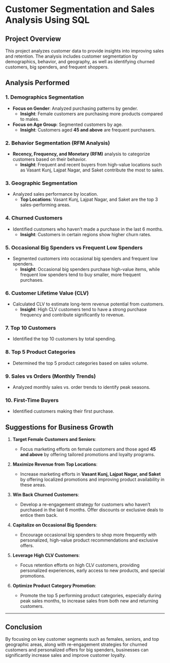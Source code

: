 # Customer Segmentation and Sales Analysis Using SQL

## Project Overview
This project analyzes customer data to provide insights into improving sales and retention. The analysis includes customer segmentation by demographics, behavior, and geography, as well as identifying churned customers, big spenders, and frequent shoppers.

## Analysis Performed

### 1. **Demographics Segmentation**
   - **Focus on Gender**: Analyzed purchasing patterns by gender.
     - **Insight**: Female customers are purchasing more products compared to males.
   - **Focus on Age Group**: Segmented customers by age.
     - **Insight**: Customers aged **45 and above** are frequent purchasers.

### 2. **Behavior Segmentation (RFM Analysis)**
   - **Recency, Frequency, and Monetary (RFM)** analysis to categorize customers based on their behavior.
     - **Insight**: Frequent and recent buyers from high-value locations such as Vasant Kunj, Lajpat Nagar, and Saket contribute the most to sales.

### 3. **Geographic Segmentation**
   - Analyzed sales performance by location.
     - **Top Locations**: Vasant Kunj, Lajpat Nagar, and Saket are the top 3 sales-performing areas.

### 4. **Churned Customers**
   - Identified customers who haven’t made a purchase in the last 6 months.
     - **Insight**: Customers in certain regions show higher churn rates.

### 5. **Occasional Big Spenders vs Frequent Low Spenders**
   - Segmented customers into occasional big spenders and frequent low spenders.
     - **Insight**: Occasional big spenders purchase high-value items, while frequent low spenders tend to buy smaller, more frequent purchases.

### 6. **Customer Lifetime Value (CLV)**
   - Calculated CLV to estimate long-term revenue potential from customers.
     - **Insight**: High CLV customers tend to have a strong purchase frequency and contribute significantly to revenue.

### 7. **Top 10 Customers**
   - Identified the top 10 customers by total spending.

### 8. **Top 5 Product Categories**
   - Determined the top 5 product categories based on sales volume.

### 9. **Sales vs Orders (Monthly Trends)**
   - Analyzed monthly sales vs. order trends to identify peak seasons.

### 10. **First-Time Buyers**
   - Identified customers making their first purchase.

## Suggestions for Business Growth

1. **Target Female Customers and Seniors**: 
   - Focus marketing efforts on female customers and those aged **45 and above** by offering tailored promotions and loyalty programs. 

2. **Maximize Revenue from Top Locations**:
   - Increase marketing efforts in **Vasant Kunj, Lajpat Nagar, and Saket** by offering localized promotions and improving product availability in these areas.

3. **Win Back Churned Customers**:
   - Develop a re-engagement strategy for customers who haven’t purchased in the last 6 months. Offer discounts or exclusive deals to entice them back.

4. **Capitalize on Occasional Big Spenders**:
   - Encourage occasional big spenders to shop more frequently with personalized, high-value product recommendations and exclusive offers.

5. **Leverage High CLV Customers**:
   - Focus retention efforts on high CLV customers, providing personalized experiences, early access to new products, and special promotions.

6. **Optimize Product Category Promotion**:
   - Promote the top 5 performing product categories, especially during peak sales months, to increase sales from both new and returning customers.

---

## Conclusion
By focusing on key customer segments such as females, seniors, and top geographic areas, along with re-engagement strategies for churned customers and personalized offers for big spenders, businesses can significantly increase sales and improve customer loyalty.
